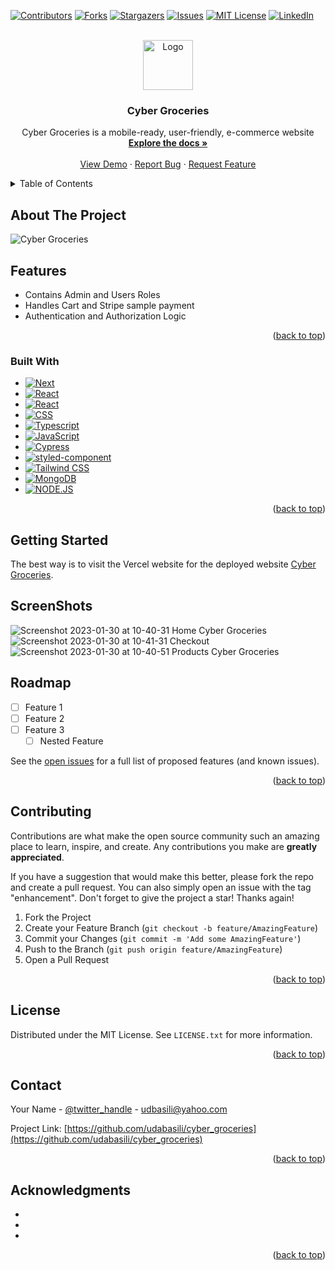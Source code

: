 <!-- Improved compatibility of back to top link: See: https://github.com/othneildrew/Best-README-Template/pull/73 -->
<a name="readme-top"></a>
<!--
*** Thanks for checking out the Best-README-Template. If you have a suggestion
*** that would make this better, please fork the repo and create a pull request
*** or simply open an issue with the tag "enhancement".
*** Don't forget to give the project a star!
*** Thanks again! Now go create something AMAZING! :D
-->

<!-- PROJECT SHIELDS -->
<!--
*** I'm using markdown "reference style" links for readability.
*** Reference links are enclosed in brackets [ ] instead of parentheses ( ).
*** See the bottom of this document for the declaration of the reference variables
*** for contributors-url, forks-url, etc. This is an optional, concise syntax you may use.
*** https://www.markdownguide.org/basic-syntax/#reference-style-links
-->
[![Contributors][contributors-shield]][contributors-url]
[![Forks][forks-shield]][forks-url]
[![Stargazers][stars-shield]][stars-url]
[![Issues][issues-shield]][issues-url]
[![MIT License][license-shield]][license-url]
[![LinkedIn][linkedin-shield]][linkedin-url]

<!-- PROJECT LOGO -->
<br />
<div align="center">
  <a href="https://github.com/udabasili/cyber_groceries">
    <img src="https://user-images.githubusercontent.com/33573587/215441092-40115f1f-2b66-40fd-88cb-03f22323a9b0.png" alt="Logo" width="80" height="80">
  </a>

<h3 align="center">Cyber Groceries</h3>

  <p align="center">
    Cyber Groceries is a mobile-ready, user-friendly, e-commerce website
    <br />
    <a href="https://github.com/udabasili/cyber_groceries"><strong>Explore the docs »</strong></a>
    <br />
    <br />
    <a href="https://cyber-groceries.vercel.app/">View Demo</a>
    ·
    <a href="https://github.com/udabasili/cyber_groceries/issues">Report Bug</a>
    ·
    <a href="https://github.com/udabasili/cyber_groceries/issues">Request Feature</a>
  </p>
</div>

<!-- TABLE OF CONTENTS -->
<details>
  <summary>Table of Contents</summary>
  <ol>
    <li>
      <a href="#about-the-project">About The Project</a>
      <ul>
        <li><a href="#built-with">Built With</a></li>
      </ul>
    </li>
    <li>
      <a href="#getting-started">Getting Started</a>
    </li>
    <li><a href="#usage">Usage</a></li>
    <li><a href="#ScreenShots">ScreenShots</a></li>
    <li><a href="#roadmap">Roadmap</a></li>
    <li><a href="#contributing">Contributing</a></li>
    <li><a href="#license">License</a></li>
    <li><a href="#contact">Contact</a></li>
    <li><a href="#acknowledgments">Acknowledgments</a></li>
  </ol>
</details>

<!-- ABOUT THE PROJECT -->
## About The Project

![Cyber Groceries](https://user-images.githubusercontent.com/33573587/215442031-2cfbd74e-6435-456d-8a80-5ee3c1c8c26c.png)

## Features

- Contains Admin and Users Roles
- Handles Cart and Stripe sample payment
- Authentication and Authorization Logic

<p align="right">(<a href="#readme-top">back to top</a>)</p>

### Built With

- [![Next][Next.js]][Next-url]
- [![React][React.js]][React-url]
- [![React][React.js]][React-url]
- [![CSS][Css.dev]][Css-url]
- [![Typescript][Typescript.com]][Typescript-url]
- [![JavaScript][JavaScript.com]][JavaScript-url]
- [![Cypress][Cypress.com]][Cypress-url]
- [![styled-component][styled-component.com]][styled-component-url]
- [![Tailwind CSS][tailwind.com]][tailwind-url]
- [![MongoDB][mongodb.com]][mongodb-url]
- [![NODE.JS][node.com]][node-url]

<p align="right">(<a href="#readme-top">back to top</a>)</p>

<!-- GETTING STARTED -->
## Getting Started

The best way is to visit the Vercel website for the deployed website  [Cyber Groceries](https://cyber-groceries.vercel.app/).

<!-- SCREENSHOTS EXAMPLES -->
## ScreenShots

![Screenshot 2023-01-30 at 10-40-31 Home Cyber Groceries](https://user-images.githubusercontent.com/33573587/215442031-2cfbd74e-6435-456d-8a80-5ee3c1c8c26c.png)
![Screenshot 2023-01-30 at 10-41-31 Checkout](https://user-images.githubusercontent.com/33573587/215442047-de4a7a94-0939-4c7e-b0f4-a2233cbfaccc.png)
![Screenshot 2023-01-30 at 10-40-51 Products Cyber Groceries](https://user-images.githubusercontent.com/33573587/215442051-e0ed11e7-9fac-4e2d-bdcc-adc8cd6a5c7c.png)

<!-- ROADMAP -->
## Roadmap

- [ ] Feature 1
- [ ] Feature 2
- [ ] Feature 3
  - [ ] Nested Feature

See the [open issues](https://github.com/udabasili/cyber_groceries/issues) for a full list of proposed features (and known issues).

<p align="right">(<a href="#readme-top">back to top</a>)</p>

<!-- CONTRIBUTING -->
## Contributing

Contributions are what make the open source community such an amazing place to learn, inspire, and create. Any contributions you make are **greatly appreciated**.

If you have a suggestion that would make this better, please fork the repo and create a pull request. You can also simply open an issue with the tag "enhancement".
Don't forget to give the project a star! Thanks again!

1. Fork the Project
2. Create your Feature Branch (`git checkout -b feature/AmazingFeature`)
3. Commit your Changes (`git commit -m 'Add some AmazingFeature'`)
4. Push to the Branch (`git push origin feature/AmazingFeature`)
5. Open a Pull Request

<p align="right">(<a href="#readme-top">back to top</a>)</p>

<!-- LICENSE -->
## License

Distributed under the MIT License. See `LICENSE.txt` for more information.

<p align="right">(<a href="#readme-top">back to top</a>)</p>

<!-- CONTACT -->
## Contact

Your Name - [@twitter_handle](https://twitter.com/twitter_handle) - udbasili@yahoo.com

Project Link: [https://github.com/udabasili/cyber_groceries](https://github.com/udabasili/cyber_groceries)

<p align="right">(<a href="#readme-top">back to top</a>)</p>

<!-- ACKNOWLEDGMENTS -->
## Acknowledgments

- []()
- []()
- []()

<p align="right">(<a href="#readme-top">back to top</a>)</p>

<!-- MARKDOWN LINKS & IMAGES -->
<!-- https://www.markdownguide.org/basic-syntax/#reference-style-links -->
[contributors-shield]: https://img.shields.io/github/contributors/udabasili/cyber_groceries.svg?style=for-the-badge
[contributors-url]: https://github.com/udabasili/cyber_groceries/graphs/contributors
[forks-shield]: https://img.shields.io/github/forks/udabasili/cyber_groceries.svg?style=for-the-badge
[forks-url]: https://github.com/udabasili/cyber_groceries/network/members
[stars-shield]: https://img.shields.io/github/stars/udabasili/cyber_groceries.svg?style=for-the-badge
[stars-url]: https://github.com/udabasili/cyber_groceries/stargazers
[issues-shield]: https://img.shields.io/github/issues/udabasili/cyber_groceries.svg?style=for-the-badge
[issues-url]: https://github.com/udabasili/cyber_groceries/issues
[license-shield]: https://img.shields.io/github/license/udabasili/cyber_groceries.svg?style=for-the-badge
[license-url]: https://github.com/udabasili/cyber_groceries/blob/master/LICENSE.txt
[linkedin-shield]: https://img.shields.io/badge/-LinkedIn-black.svg?style=for-the-badge&logo=linkedin&colorB=555
[linkedin-url]: https://linkedin.com/in/linkedin_username
[Next.js]: https://img.shields.io/badge/next.js-000000?style=for-the-badge&logo=nextdotjs&logoColor=white
[Next-url]: https://nextjs.org/
[React.js]: https://img.shields.io/badge/React-20232A?style=for-the-badge&logo=react&logoColor=61DAFB
[React-url]: https://reactjs.org/
[Css.dev]: https://img.shields.io/badge/css3-%231572B6.svg?&style=for-the-badge&logo=css3&logoColor=white
[Css-url]: https://web.dev/learn/css/
[JavaScript.com]: https://img.shields.io/badge/javascript-%23F7DF1E.svg?&style=for-the-badge&logo=javascript&logoColor=black
[JavaScript-url]: https://developer.mozilla.org/en-US/docs/Web/JavaScript
[Typescript.com]: https://img.shields.io/badge/typescript-%233178C6.svg?&style=for-the-badge&logo=typescript&logoColor=white
[Typescript-url]: https://www.typescriptlang.org/
[Cypress.com]: https://img.shields.io/badge/cypress-%2317202C.svg?&style=for-the-badge&logo=cypress&logoColor=white
[Cypress-url]: https://www.cypress.io/
[styled-component.com]: https://img.shields.io/badge/styled--components-%23DB7093.svg?&style=for-the-badge&logo=styled-components&logoColor=white
[styled-component-url]: https://www.styled-components.com/
[tailwind.com]: https://img.shields.io/badge/tailwind%20css-%2338B2AC.svg?&style=for-the-badge&logo=tailwind%20css&logoColor=white
[tailwind-url]: https://tailwindcss.com
[mongodb.com]: https://img.shields.io/badge/mongodb-%2347A248.svg?&style=for-the-badge&logo=mongodb&logoColor=white
[mongodb-url]: mongodb.com/
[node.com]: https://img.shields.io/badge/node.js-%23339933.svg?&style=for-the-badge&logo=node.js&logoColor=white
[node-url]: https://nodejs.org/
